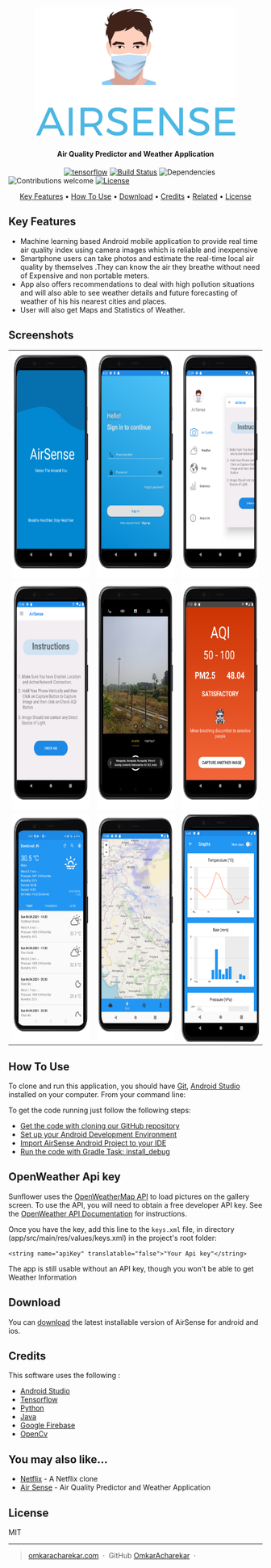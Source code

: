 <h1 align="center">
  <br>
  <img src="app/src/main/assets/images/2021-11-27 (5).png" alt="Markdownify" width="400"></a>
  
</h1>

<h4 align="center">Air Quality Predictor and Weather Application</h4>

&nbsp;&nbsp;&nbsp;&nbsp;&nbsp;&nbsp;&nbsp;&nbsp;&nbsp;&nbsp;&nbsp;&nbsp;&nbsp;&nbsp;&nbsp;&nbsp;&nbsp;&nbsp;&nbsp;&nbsp;&nbsp;&nbsp;&nbsp;&nbsp;&nbsp;&nbsp;&nbsp;
[![tensorflow](https://img.shields.io/badge/tensorflow-v2.4.0%2B-red)](https://img.shields.io/badge/tensorflow-v2.4.0%2B-red)
[![Build Status](https://img.shields.io/badge/build-passing-green)](https://img.shields.io/badge/build-passing-green)
![Dependencies](https://img.shields.io/badge/dependencies-up%20to%20date-brightgreen)
![Contributions welcome](https://img.shields.io/badge/contributions-welcome-orange.svg)
[![License](https://img.shields.io/badge/license-MIT-blue.svg)](https://opensource.org/licenses/MIT)

<p align="center">
  <a href="#key-features">Key Features</a> •
  <a href="#how-to-use">How To Use</a> •
  <a href="#download">Download</a> •
  <a href="#credits">Credits</a> •
  <a href="#related">Related</a> •
  <a href="#license">License</a>
</p>



## Key Features

* Machine learning based Android mobile application to provide real time air quality index using camera images which is reliable and inexpensive
* Smartphone users can take photos and estimate the real-time local air quality by themselves .They can know the air they breathe without need of Expensive and non portable meters.
* App also offers recommendations to deal with high pollution situations and will also able to see weather details and future forecasting of weather of his his nearest cities and places.
* User will also get Maps and Statistics of Weather.


Screenshots
-----------

<table>
  <tr>
     <td><img src="https://github.com/OmkarAcharekar/AirSense/blob/master/app/src/main/assets/images/aas.png" width="300" height="450"></td>
     <td><img src="https://github.com/OmkarAcharekar/AirSense/blob/master/app/src/main/assets/images/uuu.png" width="300" height="450"></td>
    <td><img src="https://github.com/OmkarAcharekar/AirSense/blob/master/app/src/main/assets/images/na.png" width="300" height="450"></td>
   
  </tr>
   <tr>
     <td><img src="https://github.com/OmkarAcharekar/AirSense/blob/master/app/src/main/assets/images/qqq.png" width="300" height="450"></td>
     <td><img src="https://github.com/OmkarAcharekar/AirSense/blob/master/app/src/main/assets/images/SAVINH.png" width="300" height="450"></td>
    <td><img src="https://github.com/OmkarAcharekar/AirSense/blob/master/app/src/main/assets/images/AQI.png" width="300" height="450"></td>
      
   
  </tr>
   <tr>
    <td><img src="https://github.com/OmkarAcharekar/AirSense/blob/master/app/src/main/assets/images/Dom.png" width="300" height="450"></td>
      <td><img src="https://github.com/OmkarAcharekar/AirSense/blob/master/app/src/main/assets/images/map.png" width="300" height="450"></td>
      <td><img src="https://github.com/OmkarAcharekar/AirSense/blob/master/app/src/main/assets/images/mm.png" width="300" height="450"></td>
   
  </tr>
 </table>






## How To Use

To clone and run this application, you should have [Git](https://git-scm.com/downloads), [Android Studio ](https://developer.android.com/studio) installed on your computer. From your command line:

To get the code running just follow the following steps:

- [Get the code with cloning our GitHub repository](https://help.github.com/articles/cloning-a-repository)
- [Set up your Android Development Environment](https://developer.android.com/topic/instant-apps/getting-started/setup.html)
- [Import AirSense Android Project to your IDE](https://developer.android.com/studio/projects/create-project.html#ImportAProject)
- [Run the code with Gradle Task: install_debug](https://developer.android.com/studio/run/index.html#gradle-console)

## OpenWeather Api key

Sunflower uses the [ OpenWeatherMap  API](https://openweathermap.org/api) to load pictures on the gallery
screen. To use the API, you will need to obtain a free developer API key. See the
[ OpenWeather  API Documentation](https://openweathermap.org/price) for instructions.

Once you have the key, add this line to the `keys.xml` file, in
directory (app/src/main/res/values/keys.xml) in the project's root folder:

```
<string name="apiKey" translatable="false">"Your Api key"</string>
```

The app is still usable without an API key, though you won't be able to get Weather Information



## Download

You can [download]() the latest installable version of AirSense for android and ios.


## Credits

This software uses the following :

- [Android Studio](https://developer.android.com/studio)
- [Tensorflow](https://www.tensorflow.org/)
- [Python](https://www.python.org/)
- [Java](https://www.java.com/en/)
- [Google Firebase](https://firebase.google.com/)
- [OpenCv](https://opencv.org/)




## You may also like...

- [Netflix](https://github.com/amitmerchant1990/pomolectron) - A Netflix clone
- [Air Sense](https://github.com/amitmerchant1990/correo) - Air Quality Predictor and Weather Application


## License

MIT

---

> [omkaracharekar.com](https://www.amitmerchant.com) &nbsp;&middot;&nbsp;
> GitHub [OmkarAcharekar](https://github.com/OmkarAcharekar) &nbsp;&middot;&nbsp;
